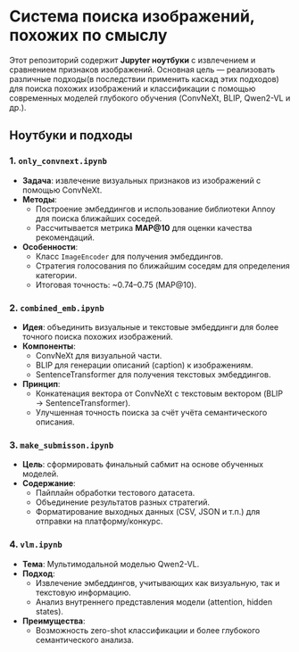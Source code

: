 # Система поиска изображений, похожих по смыслу

Этот репозиторий содержит **Jupyter ноутбуки** с извлечением и сравнением признаков изображений. Основная цель — реализовать различные подходы(в последствии применить каскад этих подходов) для поиска похожих изображений и классификации с помощью современных моделей глубокого обучения (ConvNeXt, BLIP, Qwen2-VL и др.).

## Ноутбуки и подходы

### 1. `only_convnext.ipynb`
- **Задача**: извлечение визуальных признаков из изображений с помощью ConvNeXt.
- **Методы**:
  - Построение эмбеддингов и использование библиотеки Annoy для поиска ближайших соседей.
  - Рассчитывается метрика **MAP@10** для оценки качества рекомендаций.
- **Особенности**:
  - Класс `ImageEncoder` для получения эмбеддингов.
  - Стратегия голосования по ближайшим соседям для определения категории.
  - Итоговая точность: ~0.74–0.75 (MAP@10).

### 2. `combined_emb.ipynb`
- **Идея**: объединить визуальные и текстовые эмбеддинги для более точного поиска похожих изображений.
- **Компоненты**:
  - ConvNeXt для визуальной части.
  - BLIP для генерации описаний (caption) к изображениям.
  - SentenceTransformer для получения текстовых эмбеддингов.
- **Принцип**:
  - Конкатенация вектора от ConvNeXt с текстовым вектором (BLIP → SentenceTransformer).
  - Улучшенная точность поиска за счёт учёта семантического описания.

### 3. `make_submisson.ipynb`
- **Цель**: сформировать финальный сабмит на основе обученных моделей.
- **Содержание**:
  - Пайплайн обработки тестового датасета.
  - Объединение результатов разных стратегий.
  - Форматирование выходных данных (CSV, JSON и т.п.) для отправки на платформу/конкурс.

### 4. `vlm.ipynb`
- **Тема**: Мультимодальной моделью Qwen2-VL.
- **Подход**:
  - Извлечение эмбеддингов, учитывающих как визуальную, так и текстовую информацию.
  - Анализ внутреннего представления модели (attention, hidden states).
- **Преимущества**:
  - Возможность zero-shot классификации и более глубокого семантического анализа.
